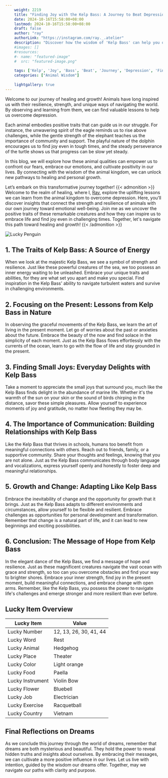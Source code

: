 ```yaml
---
    weight: 2219
    title: "Finding Joy with the Kelp Bass: A Journey to Beat Depression"  # Assuming 'title' column exists
    date: 2024-10-16T15:58:00+08:00
    lastmod: 2024-10-16T15:58:00+08:00
    draft: false
    author: "ray"
    authorLink: "https://instagram.com/ray._.atelier"
    description: "Discover how the wisdom of 'Kelp Bass' can help you overcome depression and find joy in your life journey."
    #images: []
    #resources:
    #- name: "featured-image"
    #  src: "featured-image.png"
    
    tags: ['Kelp', 'Joy', 'Bass', 'Beat', 'Journey', 'Depression', 'Finding']
    categories: ["Animal Wisdom"]
    
    lightgallery: true
---
```

    
Welcome to our journey of healing and growth! Animals have long inspired us with their resilience, strength, and unique ways of navigating the world. By observing and learning from them, we can find valuable lessons to help us overcome depression.

Each animal embodies positive traits that can guide us in our struggle. For instance, the unwavering spirit of the eagle reminds us to rise above challenges, while the gentle strength of the elephant teaches us the importance of community and support. The playful nature of the dolphin encourages us to find joy even in tough times, and the steady perseverance of the turtle shows us that progress can be slow yet steady.

In this blog, we will explore how these animal qualities can empower us to confront our fears, embrace our emotions, and cultivate positivity in our lives. By connecting with the wisdom of the animal kingdom, we can unlock new pathways to healing and personal growth.

Let’s embark on this transformative journey together!
{{< admonition >}}
Welcome to the realm of healing, where I, [Ray](https://instagram.com/ray._.atelier), explore the uplifting lessons we can learn from the animal kingdom to overcome depression. Here, you’ll discover insights that connect the strength and resilience of animals with our own journey toward emotional well-being. Join me as we uncover the positive traits of these remarkable creatures and how they can inspire us to embrace life and find joy even in challenging times. Together, let's navigate this path toward healing and growth!
{{< /admonition >}}

![Lucky Penguin](https://cdn.pixabay.com/photo/2024/09/07/02/34/penguins-9028827_1280.jpg "Lucky Penguin")

## 1. The Traits of Kelp Bass: A Source of Energy
When we look at the majestic Kelp Bass, we see a symbol of strength and resilience. Just like these powerful creatures of the sea, we too possess an inner energy waiting to be unleashed. Embrace your unique traits and abilities, for they are what set you apart and make you special. Find inspiration in the Kelp Bass' ability to navigate turbulent waters and survive in challenging environments.

## 2. Focusing on the Present: Lessons from Kelp Bass in Nature
In observing the graceful movements of the Kelp Bass, we learn the art of living in the present moment. Let go of worries about the past or anxieties about the future. Embrace the beauty of the now and find solace in the simplicity of each moment. Just as the Kelp Bass flows effortlessly with the currents of the ocean, learn to go with the flow of life and stay grounded in the present.

## 3. Finding Small Joys: Everyday Delights with Kelp Bass
Take a moment to appreciate the small joys that surround you, much like the Kelp Bass finds delight in the abundance of marine life. Whether it's the warmth of the sun on your skin or the sound of birds chirping in the distance, savor these simple pleasures. Allow yourself to experience moments of joy and gratitude, no matter how fleeting they may be.

## 4. The Importance of Communication: Building Relationships with Kelp Bass
Like the Kelp Bass that thrives in schools, humans too benefit from meaningful connections with others. Reach out to friends, family, or a supportive community. Share your thoughts and feelings, knowing that you are not alone. Just as the Kelp Bass communicates through body language and vocalizations, express yourself openly and honestly to foster deep and meaningful relationships.

## 5. Growth and Change: Adapting Like Kelp Bass
Embrace the inevitability of change and the opportunity for growth that it brings. Just as the Kelp Bass adapts to different environments and circumstances, allow yourself to be flexible and resilient. Embrace challenges as opportunities for personal development and transformation. Remember that change is a natural part of life, and it can lead to new beginnings and exciting possibilities.

## 6. Conclusion: The Message of Hope from Kelp Bass
In the elegant dance of the Kelp Bass, we find a message of hope and resilience. Just as these magnificent creatures navigate the vast ocean with grace and strength, so too can you overcome obstacles and find your way to brighter shores. Embrace your inner strength, find joy in the present moment, build meaningful connections, and embrace change with open arms. Remember, like the Kelp Bass, you possess the power to navigate life's challenges and emerge stronger and more resilient than ever before.


## Lucky Item Overview
| Lucky Item          | Value              |
|---------------|--------------------|
| Lucky Number        | 12, 13, 26, 30, 41, 44  |
| Lucky Word          | Rest |
| Lucky Animal        | Hedgehog |
| Lucky Place         | Theater     |
| Lucky Color         | Light orange     |
| Lucky Food          | Paella      |
| Lucky Instrument    | Violin Bow |
| Lucky Flower        | Bluebell    |
| Lucky Job           | Electrician       |
| Lucky Exercise      | Racquetball  |
| Lucky Country       | Vietnam    |


##  Final Reflections on Dreams

As we conclude this journey through the world of dreams, remember that dreams are both mysterious and beautiful. They hold the power to reveal hidden truths and insights about ourselves. By embracing their messages, we can cultivate a more positive influence in our lives. Let us live with intention, guided by the wisdom our dreams offer. Together, may we navigate our paths with clarity and purpose.
